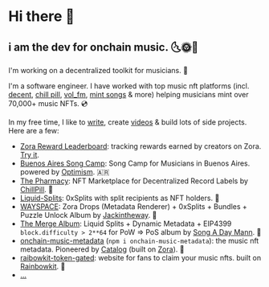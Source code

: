 # Hi there 👋

## i am the dev for onchain music. 🌜🌞🌛

I'm working on a decentralized toolkit for musicians. 🧰

I'm a software engineer. I have worked with top music nft platforms (incl. [decent](https://decent.xyz/), [chill pill](https://pharmacy.chillrx.io/), [vol_fm](https://www.voldao.xyz/#/), [mint songs](https://zora.co/collections/0x2B5426A5B98a3E366230ebA9f95a24f09Ae4a584) & more) helping musicians mint over 70,000+ music NFTs. 💿  

In my free time, I like to [write](https://mirror.xyz/sweetman.eth), create [videos](https://www.youtube.com/channel/UCs8lN2Bfhou5PTC34-Vt6_A) & build lots of side projects. Here are a few:

- [Zora Reward Leaderboard](https://github.com/SweetmanTech/zora-reward-leaderboard): tracking rewards earned by creators on Zora. [Try it](https://leaderboard.onchainmagic.xyz/).
-  [Buenos Aires Song Camp](https://github.com/SweetmanTech/BUENOS_AIRES_SONG_CAMP): Song Camp for Musicians in Buenos Aires. powered by [Optimism](https://www.optimism.io/). 🇦🇷
- [The Pharmacy](https://github.com/SweetmanTech/PHARMACY-MINTING-PAGE): NFT Marketplace for Decentralized Record Labels by [ChillPill](https://twitter.com/iamchillpill). 💊
- [Liquid-Splits](https://github.com/SweetmanTech/Liquid-Splits): 0xSplits with split recipients as NFT holders. 💸
- [WAYSPACE](https://github.com/SweetmanTech/WAYSPACE):  Zora Drops (Metadata Renderer) + 0xSplits + Bundles + Puzzle Unlock Album by [Jackintheway](https://twitter.com/jackintheway). 🧩
- [The Merge Album](https://github.com/SweetmanTech/MERGE): Liquid Splits + Dynamic Metadata + EIP4399 `block.difficulty > 2**64` for PoW => PoS album by [Song A Day Mann](https://twitter.com/songadaymann). 🐼
- [onchain-music-metadata](https://github.com/SweetmanTech/Onchain-Music-Metadata) (`npm i onchain-music-metadata`): the music nft metadata. Pioneered by [Catalog](https://catalog.works/) (built on [Zora](https://docs.zora.co/docs/intro)). 🎼
- [raibowkit-token-gated](https://github.com/SweetmanTech/rainbowkit-token-gated): website for fans to claim your music nfts. built on [Rainbowkit](https://www.rainbowkit.com/). 🌈
- [...](https://github.com/SweetmanTech?tab=repositories)
